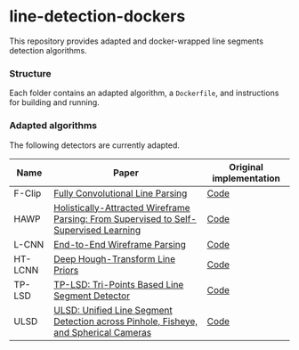 # line-detection-dockers

This repository provides adapted and docker-wrapped line segments detection algorithms.
### Structure
Each folder contains an adapted algorithm, a `Dockerfile`, and instructions for building and running.

### Adapted algorithms
The following detectors are currently adapted.


| Name    | Paper | Original implementation                        |
|---------| --- | --- |
| F-Clip  | [Fully Convolutional Line Parsing](https://arxiv.org/abs/2104.11207v2) | [Code](https://github.com/Delay-Xili/F-Clip) |
| HAWP    | [Holistically-Attracted Wireframe Parsing: From Supervised to Self-Supervised Learning](https://arxiv.org/abs/2210.12971) | [Code](https://github.com/cherubicXN/hawp) |
| L-CNN   | [End-to-End Wireframe Parsing](https://arxiv.org/abs/1905.03246) | [Code](https://github.com/zhou13/lcnn) |
| HT-LCNN | [Deep Hough-Transform Line Priors](https://arxiv.org/abs/2007.09493) | [Code](https://github.com/yanconglin/Deep-Hough-Transform-Line-Priors) |
| TP-LSD  | [TP-LSD: Tri-Points Based Line Segment Detector](https://arxiv.org/abs/2009.05505) | [Code](https://github.com/Siyuada7/TP-LSD) |
| ULSD    | [ULSD: Unified Line Segment Detection across Pinhole, Fisheye, and Spherical Cameras](https://arxiv.org/abs/2011.03174) | [Code](https://github.com/lh9171338/Unified-Line-Segment-Detection) |